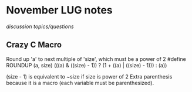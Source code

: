 November LUG notes 
=================
_discussion topics/questions_


Crazy C Macro 
-------------
Round up 'a' to next multiple of 'size', which must be a power of 2
#define ROUNDUP (a, size) (((a) & ((size) - 1)) ? (1 + ((a) | ((size) - 1))) : (a))

(size - 1) is equivalent to ~size if size is power of 2
Extra parenthesis because it is a macro (each variable must be parenthesized).

